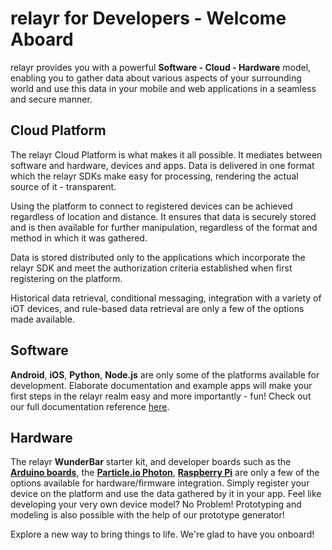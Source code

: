 # relayr for Developers - Welcome Aboard

relayr provides you with a powerful **Software - Cloud - Hardware** model, enabling you to gather data about various aspects of your surrounding world and use this data in your mobile and web applications in a seamless and secure manner.

## Cloud Platform

The relayr Cloud Platform is what makes it all possible. It mediates between software and hardware, devices and apps. Data is delivered in one format which the relayr SDKs make easy for processing, rendering the actual source of it - transparent. 

Using the platform to connect to registered devices can be achieved regardless of location and distance. It ensures that data is securely stored and is then available for further manipulation, regardless of the format and method in which it was gathered.   

Data is stored distributed only to the applications which incorporate the relayr SDK and meet the authorization criteria established when first registering on the platform.

Historical data retrieval, conditional messaging, integration with a variety of iOT devices, and rule-based data retrieval are only a few of the options made available.

## Software

**Android**, **iOS**, **Python**, **Node.js** are only some of the platforms available for development. Elaborate documentation and example apps will make your first steps in the relayr realm easy and more importantly - fun! 
Check out our full documentation reference [here](https://developer.relayr.io/documents/Welcome/Introduction). 


## Hardware

The relayr **WunderBar** starter kit, and developer boards such as the **[Arduino boards](http://www.arduino.cc/)**, the **[Particle.io Photon](http://docs.particle.io/photon/)**, **[Raspberry Pi](https://www.raspberrypi.org/)**  are only a few of the options available for hardware/firmware integration. Simply register your device on the platform and use the data gathered by it in your app. 
Feel like developing your very own device model? No Problem! Prototyping and modeling is also possible with the help of our prototype generator!


Explore a new way to bring things to life. We're glad to have you onboard!    



 